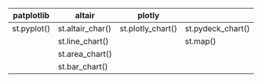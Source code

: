 | patplotlib | altair | plotly | |
|--|--|--|--|
| st.pyplot()| st.altair_char() | st.plotly_chart() | st.pydeck_chart() |
| | st.line_chart() | | st.map() |
| | st.area_chart() | | |
| | st.bar_chart()  | | |